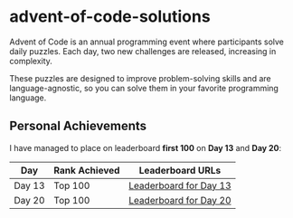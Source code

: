 # advent-of-code-solutions

Advent of Code is an annual programming event where participants solve daily puzzles. Each day, two new challenges are released, increasing in complexity.

These puzzles are designed to improve problem-solving skills and are language-agnostic, so you can solve them in your favorite programming language.


## Personal Achievements


I have managed to place on leaderboard **first 100** on **Day 13** and **Day 20**:

| **Day** | **Rank Achieved** | **Leaderboard  URLs**                                           |
|---------|-------------------|-----------------------------------------------------------------|
| Day 13  | Top 100           | [Leaderboard for Day 13](https://adventofcode.com/2023/leaderboard/day/13) |
| Day 20  | Top 100           | [Leaderboard for Day 20](https://adventofcode.com/2023/leaderboard/day/20) |
